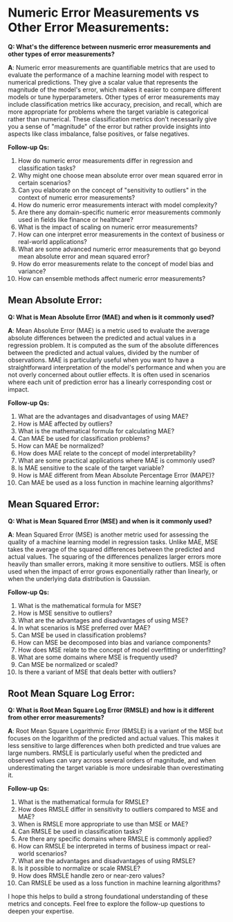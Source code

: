 # Numeric Error Measurements vs Other Error Measurements:

**Q: What's the difference between nusmeric error measurements and other types of error measurements?**

**A**: Numeric error measurements are quantifiable metrics that are used to evaluate the performance of a machine learning model with respect to numerical predictions. They give a scalar value that represents the magnitude of the model's error, which makes it easier to compare different models or tune hyperparameters. Other types of error measurements may include classification metrics like accuracy, precision, and recall, which are more appropriate for problems where the target variable is categorical rather than numerical. These classification metrics don't necessarily give you a sense of "magnitude" of the error but rather provide insights into aspects like class imbalance, false positives, or false negatives.

**Follow-up Qs:**
1. How do numeric error measurements differ in regression and classification tasks?
2. Why might one choose mean absolute error over mean squared error in certain scenarios?
3. Can you elaborate on the concept of "sensitivity to outliers" in the context of numeric error measurements?
4. How do numeric error measurements interact with model complexity?
5. Are there any domain-specific numeric error measurements commonly used in fields like finance or healthcare?
6. What is the impact of scaling on numeric error measurements?
7. How can one interpret error measurements in the context of business or real-world applications?
8. What are some advanced numeric error measurements that go beyond mean absolute error and mean squared error?
9. How do error measurements relate to the concept of model bias and variance?
10. How can ensemble methods affect numeric error measurements?

## Mean Absolute Error:

**Q: What is Mean Absolute Error (MAE) and when is it commonly used?**

**A**: Mean Absolute Error (MAE) is a metric used to evaluate the average absolute differences between the predicted and actual values in a regression problem. It is computed as the sum of the absolute differences between the predicted and actual values, divided by the number of observations. MAE is particularly useful when you want to have a straightforward interpretation of the model's performance and when you are not overly concerned about outlier effects. It is often used in scenarios where each unit of prediction error has a linearly corresponding cost or impact.

**Follow-up Qs:**
1. What are the advantages and disadvantages of using MAE?
2. How is MAE affected by outliers?
3. What is the mathematical formula for calculating MAE?
4. Can MAE be used for classification problems?
5. How can MAE be normalized?
6. How does MAE relate to the concept of model interpretability?
7. What are some practical applications where MAE is commonly used?
8. Is MAE sensitive to the scale of the target variable?
9. How is MAE different from Mean Absolute Percentage Error (MAPE)?
10. Can MAE be used as a loss function in machine learning algorithms?

## Mean Squared Error:

**Q: What is Mean Squared Error (MSE) and when is it commonly used?**

**A**: Mean Squared Error (MSE) is another metric used for assessing the quality of a machine learning model in regression tasks. Unlike MAE, MSE takes the average of the squared differences between the predicted and actual values. The squaring of the differences penalizes larger errors more heavily than smaller errors, making it more sensitive to outliers. MSE is often used when the impact of error grows exponentially rather than linearly, or when the underlying data distribution is Gaussian.

**Follow-up Qs:**
1. What is the mathematical formula for MSE?
2. How is MSE sensitive to outliers?
3. What are the advantages and disadvantages of using MSE?
4. In what scenarios is MSE preferred over MAE?
5. Can MSE be used in classification problems?
6. How can MSE be decomposed into bias and variance components?
7. How does MSE relate to the concept of model overfitting or underfitting?
8. What are some domains where MSE is frequently used?
9. Can MSE be normalized or scaled?
10. Is there a variant of MSE that deals better with outliers?

## Root Mean Square Log Error:

**Q: What is Root Mean Square Log Error (RMSLE) and how is it different from other error measurements?**

**A**: Root Mean Square Logarithmic Error (RMSLE) is a variant of the MSE but focuses on the logarithm of the predicted and actual values. This makes it less sensitive to large differences when both predicted and true values are large numbers. RMSLE is particularly useful when the predicted and observed values can vary across several orders of magnitude, and when underestimating the target variable is more undesirable than overestimating it.

**Follow-up Qs:**
1. What is the mathematical formula for RMSLE?
2. How does RMSLE differ in sensitivity to outliers compared to MSE and MAE?
3. When is RMSLE more appropriate to use than MSE or MAE?
4. Can RMSLE be used in classification tasks?
5. Are there any specific domains where RMSLE is commonly applied?
6. How can RMSLE be interpreted in terms of business impact or real-world scenarios?
7. What are the advantages and disadvantages of using RMSLE?
8. Is it possible to normalize or scale RMSLE?
9. How does RMSLE handle zero or near-zero values?
10. Can RMSLE be used as a loss function in machine learning algorithms?

I hope this helps to build a strong foundational understanding of these metrics and concepts. Feel free to explore the follow-up questions to deepen your expertise.